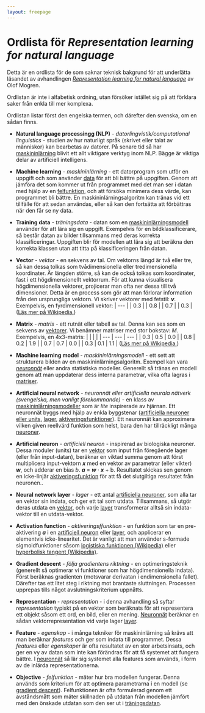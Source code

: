 ```yaml
---
layout: freepage
---
```


# Ordlista för *Representation learning for natural language*

Detta är en ordlista för de som saknar teknisk bakgrund för att underlätta
läsandet av avhandlingen
[*Representation learning for natural language*](http://mogren.one/phd)
av Olof Mogren.

Ordlistan är inte i alfabetisk ordning, utan försöker istället sig på att förklara
saker från enkla till mer komplexa.

Ordlistan listar först den engelska termen, och därefter den svenska, om en sådan finns.

<a name="nlp"></a>
* **Natural language processingg (NLP)** - *datorlingvistik/computational linguistics* - studien av hur naturligt språk (skrivet eller talat av människor) kan bearbetas av datorer. På senare tid så har [maskininlärning](#machinelearning) blivit ett allt viktigare verktyg inom NLP. Bägge är viktiga delar av  artificiell intelligens.

<a name="machinelearning"></a>
* **Machine learning** - *maskininlärning* - ett datorprogram som utför en uppgift och som använder [data](#trainingdata) för att bli bättre på uppgiften. Genom att jämföra det som kommer ut från programmet med det man ser i datan med hjälp av en [felfunktion](#objective), och att försöka minimera dess värde, kan programmet bli bättre. En maskininlärningsalgoritm kan tränas vid ett tillfälle för att sedan användas, eller så kan den fortsätta att förbättras när den får se ny data.

<a name="trainingdata"></a>
* **Training data** - *träningsdata* - datan som en [maskininlärningsmodell](#mlmodel) använder för att lära sig en uppgift. Exempelvis för en bildklassificerare, så består datan av bilder tillsammans med deras korrekta klassificeringar. Uppgiften blir för modellen att lära sig att beräkna den korrekta klassen utan att titta på klassificeringen från datan.

<a name="vector"></a>
* **Vector** - *vektor* - en sekvens av tal. Om vektorns längd är två eller tre, så kan dessa tolkas som tvådimensionella eller tredimensionella koordinater. Är längden större, så kan de också tolkas som koordinater, fast i ett högdimensionellt vektorrum. För att kunna visualisera högdimensionella vektorer, projicerar man ofta ner dessa till två dimensioner. Detta är en process som gör att man förlorar information från den ursprungliga vektorn. Vi skriver vektorer med fetstil: ***v***. Exempelvis, en fyrdimensionell vektor:
| --- |
| 0.3 |
| 0.8 |
| 0.7 |
| 0.3 |
([Läs mer på Wikipedia.](https://en.wikipedia.org/wiki/Row_and_column_vectors))

<a name="matrix"></a>
* **Matrix** - *matris* - ett rutnät eller tabell av tal. Denna kan ses som en sekvens av [vektorer](#vector). Vi benämner matriser med stor bokstav: *M*. Exempelvis, en 4x3-matris:
|     |     |    |
| --- | --- | --- |
| 0.3 | 0.5 | 0.0 |
| 0.8 | 0.2 | 1.9 |
| 0.7 | 0.7 | 0.0 |
| 0.3 | 0.1 | 1.1 |
([Läs mer på Wikipedia.](https://en.wikipedia.org/wiki/Matrix_(mathematics))) 

<a name="mlmodel"></a>
* **Machine learning model** - *maskininlärningsmodell* - ett sett att strukturera bilden av en maskininlärningsalgoritm. Exempel kan vara [*neuronnät*](ann) eller andra statistiska modeller. Generellt så tränas en modell genom att man uppdaterar dess interna parametrar, vilka ofta lagras i [matriser](#matrix).

<a name="ann"></a>
* **Artificial neural network** - *neuronnät eller artificiella neurala nätverk (svengelska, men vanligt förekommande)* - en klass av [maskininlårningsmodeller](#mlmodel) som är *lite* inspirerade av hjärnan. Ett neuronnät byggs med hjälp av enkla byggstenar ([artificiella neuroner eller units](#artificialneuron), [lager](#layer), [aktiveringsfunktioner](#activationfunction)). Ett neuronnät kan approximera vilken given reellvärd funktion som helst, bara den har tillräckligt många [neuroner](#artificialneuron).

<a name="artificialneuron"></a>
* **Artificial neuron** - *artificiell neuron* - inspirerad av biologiska neuroner. Dessa moduler (units) tar en [vektor](#vector) som input från föregående lager (eller från input-datan), beräknar en viktad summa genom att först multiplicera input-vektorn ***x*** med en vektor av parametrar (eller vikter) ***w***, och adderar en bias *b*. ***a*** = ***w*** &middot; ***x*** + b. Resultatet skickas sen genom en icke-linjär [aktiveringsfunktion](#activationfunction) för att få det slutgiltiga resultatet från neuronen..

<a name="layer"></a>
* **Neural network layer** - *lager* - ett antal [artificiella neuroner](#artificialneuron), som alla tar en vektor sin indata, och ger ett tal som utdata. Tillsammans, så utgör deras utdata en [vektor](#vector), och varje [layer](#layer) transformerar alltså sin indata-vektor till en utdata-vektor.

<a name="activationfunction"></a>
* **Activation function** - *aktiveringsffunktion* - en funktion som tar en pre-aktivering ***a*** i en [artificiell neuron](#artificialneuron) eller [layer](#layer), och applicerar en elementvis icke-linearitet. Det är vanligt att man använder s-formade sigmoidfunktioner såsom [logistiska funktionen (Wikipedia)](https://en.wikipedia.org/wiki/Logistic_function) eller [hyperbolisk tangent (Wikipedia)](https://en.wikipedia.org/wiki/Hyperbolic_function#Tanh).

<a name="gradientdescent"></a>
* **Gradient descent** - *följa gradientens riktning* - en optimeringsteknik (generellt så optimerar vi funktioner som har högdimensionella indata). Först beräknas gradienten (motsvarar derivatan i endimensionella fallet). Därefter tas ett litet steg i riktning mot brantaste sluttningen. Processen upprepas tills något avslutningskriterium uppnåtts.

<a name="representation"></a>
* **Representation** - *representation* - i denna avhandling så syftar *representation* typiskt på en vektor som beräknats för att representera ett objekt såsom ett ord, en bild, eller en mening. [Neuronnät](#ann) beräknar en sådan vektorrepresentation vid varje lager [layer](#layer).

<a name="feature"></a>
* **Feature** - *egenskap* - i många tekniker för maskininlärning så krävs att man beräknar *features* och ger som indata till programmet. Dessa *features* eller *egenskaper* är ofta resultatet av en stor arbetsinsats, och ger en vy av datan som inte kan förändras för att få systemet att fungera bättre. I [neuronnät](#ann) så lär sig systemet alla features som används, i form av de inlärda representationerna.

<a name="objective"></a>
* **Objective** - *felfunktion* - mäter hur bra modellen fungerar. Denna används som kriterium för att optimera parametrarna i en modell (se [gradient descent](#gradientdescent)). Felfunktionen är ofta formulerad genom ett avståndsmått som mäter skillnaden på utdatan från modellen jämfört med den önskade utdatan som den ser ut i [träningsdatan](#trainingdata).






